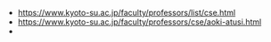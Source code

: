 

- https://www.kyoto-su.ac.jp/faculty/professors/list/cse.html
- https://www.kyoto-su.ac.jp/faculty/professors/cse/aoki-atusi.html
- 